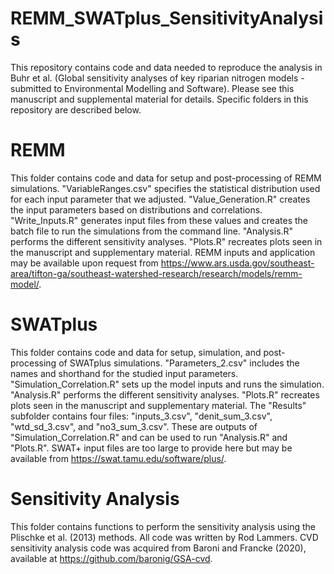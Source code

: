 # REMM_SWATplus_SensitivityAnalysis

This repository contains code and data needed to reproduce the analysis in Buhr et al. (Global sensitivity analyses of key riparian nitrogen models - submitted to Environmental Modelling and Software). Please see this manuscript and supplemental material for details. Specific folders in this repository are described below.

# REMM

This folder contains code and data for setup and post-processing of REMM simulations. "VariableRanges.csv" specifies the statistical distribution used for each input parameter that we adjusted. "Value_Generation.R" creates the input parameters based on distributions and correlations. "Write_Inputs.R" generates input files from these values and creates the batch file to run the simulations from the command line. "Analysis.R" performs the different sensitivity analyses. "Plots.R" recreates plots seen in the manuscript and supplementary material. REMM inputs and application may be available upon request from https://www.ars.usda.gov/southeast-area/tifton-ga/southeast-watershed-research/research/models/remm-model/.

# SWATplus

This folder contains code and data for setup, simulation, and post-processing of SWATplus simulations. "Parameters_2.csv" includes the names and shorthand for the studied input parameters. "Simulation_Correlation.R" sets up the model inputs and runs the simulation. "Analysis.R" performs the different sensitivity analyses. "Plots.R" recreates plots seen in the manuscript and supplementary material. The "Results" subfolder contains four files: "inputs_3.csv", "denit_sum_3.csv", "wtd_sd_3.csv", and "no3_sum_3.csv". These are outputs of "Simulation_Correlation.R" and can be used to run "Analysis.R" and "Plots.R". SWAT+ input files are too large to provide here but may be available from https://swat.tamu.edu/software/plus/.

# Sensitivity Analysis

This folder contains functions to perform the sensitivity analysis using the Plischke et al. (2013) methods. All code was written by Rod Lammers. CVD sensitivity analysis code was acquired from Baroni and Francke (2020), available at https://github.com/baronig/GSA-cvd.
